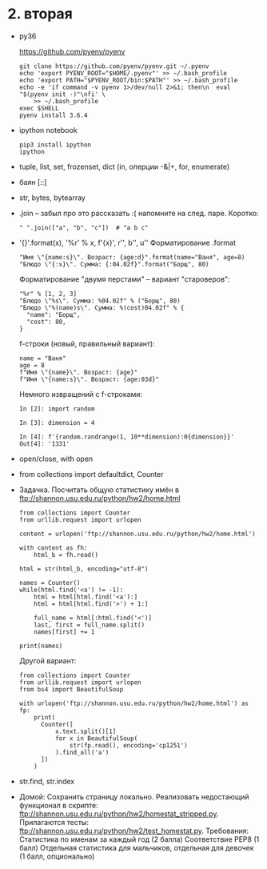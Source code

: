 # 2. вторая

- py36

  https://github.com/pyenv/pyenv

  ```
  git clone https://github.com/pyenv/pyenv.git ~/.pyenv
  echo 'export PYENV_ROOT="$HOME/.pyenv"' >> ~/.bash_profile
  echo 'export PATH="$PYENV_ROOT/bin:$PATH"' >> ~/.bash_profile
  echo -e 'if command -v pyenv 1>/dev/null 2>&1; then\n  eval "$(pyenv init -)"\nfi' \
      >> ~/.bash_profile
  exec $SHELL
  pyenv install 3.6.4
  ```
- ipython notebook
  ```
  pip3 install ipython
  ipython
  ```
- tuple, list, set, frozenset, dict (in, оперции -&|+, for, enumerate)
- баян [::]
- str, bytes, bytearray
- .join – забыл про это рассказать :( напомните на след. паре. Коротко:
  ```
  " ".join(["a", "b", "c"])  # "a b c"
  ```
- '{}'.format(x), '%r' % x, f'{x}', r'', b'', u''
  Форматирование .format
  ```
  "Имя \"{name:s}\". Возраст: {age:d}".format(name="Ваня", age=8)
  "Блюдо \"{:s}\". Сумма: {:04.02f}".format("Борщ", 80)
  ```

  Форматирование "двумя перстами" – вариант "староверов":
  ```
  "%r" % [1, 2, 3]
  "Блюдо \"%s\". Сумма: %04.02f" % ("Борщ", 80)
  "Блюдо \"%(name)s\". Сумма: %(cost)04.02f" % {
    "name": "Борщ",
    "cost": 80,
  }
  ```

  f-строки (новый, правильный вариант):
  ```
  name = "Ваня"
  age = 8
  f"Имя \"{name}\". Возраст: {age}"
  f"Имя \"{name:s}\". Возраст: {age:03d}"
  ```

  Немного извращений с f-строками:
  ```
  In [2]: import random

  In [3]: dimension = 4

  In [4]: f'{random.randrange(1, 10**dimension):0{dimension}}'
  Out[4]: '1331'
  ```
- open/close, with open
- from collections import defaultdict, Counter
- Задачка. Посчитать общую статистику имён в ftp://shannon.usu.edu.ru/python/hw2/home.html
  ```
  from collections import Counter
  from urllib.request import urlopen

  content = urlopen('ftp://shannon.usu.edu.ru/python/hw2/home.html')

  with content as fh:
      html_b = fh.read()

  html = str(html_b, encoding="utf-8")

  names = Counter()
  while(html.find('<a') != -1):
      html = html[html.find('<a'):]
      html = html[html.find('>') + 1:]

      full_name = html[:html.find('<')]
      last, first = full_name.split()
      names[first] += 1

  print(names)
  ```

  Другой вариант:
  ```
  from collections import Counter
  from urllib.request import urlopen
  from bs4 import BeautifulSoup

  with urlopen('ftp://shannon.usu.edu.ru/python/hw2/home.html') as fp:
      print(
        Counter([
            x.text.split()[1]
            for x in BeautifulSoup(
                str(fp.read(), encoding='cp1251')
            ).find_all('a')
        ])
      )
  ```

- str.find, str.index
- Домой:
  Сохранить страницу локально. Реализовать недостающий функционал в скрипте:
  ftp://shannon.usu.edu.ru/python/hw2/homestat_stripped.py. Прилагаются тесты:
  ftp://shannon.usu.edu.ru/python/hw2/test_homestat.py.
  Требования:
  Статистика по именам за каждый год (2 балла)
  Соответствие PEP8 (1 балл)
  Отдельная статистика для мальчиков, отдельная для девочек (1 балл, опционально)
